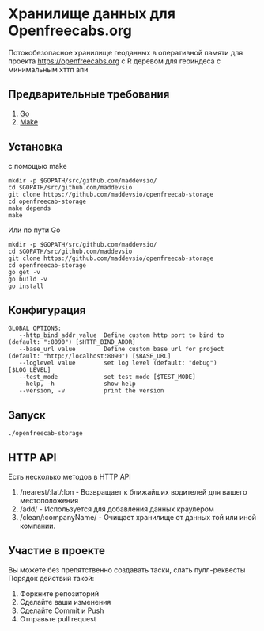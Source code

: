 # Хранилище данных для Openfreecabs.org 

Потокобезопасное хранилище геоданных в оперативной памяти для проекта https://openfreecabs.org с R деревом для геоиндеса с минимальным хттп апи

## Предварительные требования

1. [Go](https://golang.org/)
2. [Make](https://www.gnu.org/software/make/)

## Установка
с помощью make
```
mkdir -p $GOPATH/src/github.com/maddevsio/
cd $GOPATH/src/github.com/maddevsio
git clone https://github.com/maddevsio/openfreecab-storage
cd openfreecab-storage
make depends
make
```

Или по пути Go

```
mkdir -p $GOPATH/src/github.com/maddevsio/
cd $GOPATH/src/github.com/maddevsio
git clone https://github.com/maddevsio/openfreecab-storage
cd openfreecab-storage
go get -v
go build -v
go install
```

## Конфигурация

```
GLOBAL OPTIONS:
   --http_bind_addr value  Define custom http port to bind to (default: ":8090") [$HTTP_BIND_ADDR]
   --base_url value        Define custom base url for project (default: "http://localhost:8090") [$BASE_URL]
   --loglevel value        set log level (default: "debug") [$LOG_LEVEL]
   --test_mode             set test mode [$TEST_MODE]
   --help, -h              show help
   --version, -v           print the version
```

## Запуск

```
./openfreecab-storage
```

## HTTP API

Есть несколько методов в HTTP API

1. /nearest/:lat/:lon - Возвращает к ближайших водителей для вашего местоположения
2. /add/ - Используется для добавления данных краулером
3. /clean/:companyName/ - Очищает хранилище от данных той или иной компании.




## Участие в проекте
Вы можете без препятственно создавать таски, слать пулл-реквесты Порядок действий такой:

1. Форкните репозиторий
2. Сделайте ваши изменения
3. Сделайте Commit и Push
4. Отправьте pull request
